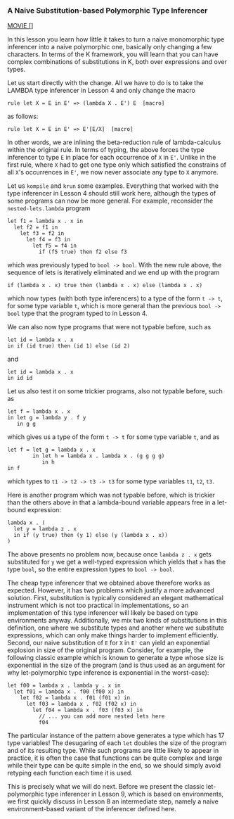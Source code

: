 ### A Naive Substitution-based Polymorphic Type Inferencer

[MOVIE []]()

In this lesson you learn how little it takes to turn a naive monomorphic
type inferencer into a naive polymorphic one, basically only changing
a few characters.  In terms of the K framework, you will learn that
you can have complex combinations of substitutions in K, both over
expressions and over types.

Let us start directly with the change.  All we have to do is to take
the LAMBDA type inferencer in Lesson 4 and only change the macro

    rule let X = E in E' => (lambda X . E') E  [macro]

as follows:

    rule let X = E in E' => E'[E/X]  [macro]

In other words, we are inlining the beta-reduction rule of
lambda-calculus within the original rule.  In terms of typing,
the above forces the type inferencer to type `E` in place for each
occurrence of `X` in `E'`.  Unlike in the first rule, where `X` had to get
one type only which satisfied the constrains of all `X`'s occurrences in
`E'`, we now never associate any type to `X` anymore.

Let us `kompile` and `krun` some examples.  Everything that worked with
the type inferencer in Lesson 4 should still work here, although the
types of some programs can now be more general.  For example, reconsider
the `nested-lets.lambda` program

    let f1 = lambda x . x in
      let f2 = f1 in
        let f3 = f2 in
          let f4 = f3 in
            let f5 = f4 in
              if (f5 true) then f2 else f3

which was previously typed to `bool -> bool`.  With the new rule above,
the sequence of lets is iteratively eliminated and we end up with the
program

    if (lambda x . x) true then (lambda x . x) else (lambda x . x)

which now types (with both type inferencers) to a type of the form
`t -> t`, for some type variable `t`, which is more general than the
previous `bool -> bool` type that the program typed to in Lesson 4.

We can also now type programs that were not typable before, such as

    let id = lambda x . x
    in if (id true) then (id 1) else (id 2)

and

    let id = lambda x . x
    in id id

Let us also test it on some trickier programs, also not typable
before, such as

    let f = lambda x . x
    in let g = lambda y . f y
       in g g

which gives us a type of the form `t -> t` for some type variable `t`,
and as

    let f = let g = lambda x . x
            in let h = lambda x . lambda x . (g g g g)
               in h
    in f

which types to `t1 -> t2 -> t3 -> t3` for some type variables `t1`, `t2`, `t3`.

Here is another program which was not typable before, which is
trickier than the others above in that a lambda-bound variable appears
free in a let-bound expression:

    lambda x . (
      let y = lambda z . x
      in if (y true) then (y 1) else (y (lambda x . x))
    )

The above presents no problem now, because once `lambda z . x` gets
substituted for `y` we get a well-typed expression which yields that `x`
has the type `bool`, so the entire expression types to `bool -> bool`.

The cheap type inferencer that we obtained above therefore works as
expected.  However, it has two problems which justify a more advanced
solution.  First, substitution is typically considered an elegant
mathematical instrument which is not too practical in implementations,
so an implementation of this type inferencer will likely be based on
type environments anyway.  Additionally, we mix two kinds of
substitutions in this definition, one where we substitute types and
another where we substitute expressions, which can only make things
harder to implement efficiently.  Second, our naive substitution of `E`
for `X` in `E'` can yield an exponential explosion in size of the original
program.  Consider, for example, the following classic example which
is known to generate a type whose size is exponential in the size of
the program (and is thus used as an argument for why let-polymorphic
type inference is exponential in the worst-case):

    let f00 = lambda x . lambda y . x in
      let f01 = lambda x . f00 (f00 x) in
        let f02 = lambda x . f01 (f01 x) in
          let f03 = lambda x . f02 (f02 x) in
            let f04 = lambda x . f03 (f03 x) in
              // ... you can add more nested lets here
              f04

The particular instance of the pattern above generates a type which
has 17 type variables!  The desugaring of each `let` doubles the size of
the program and of its resulting type.  While such programs are little
likely to appear in practice, it is often the case that functions can
be quite complex and large while their type can be quite simple in the
end, so we should simply avoid retyping each function each time it is
used.

This is precisely what we will do next.  Before we present the classic
let-polymorphic type inferencer in Lesson 9, which is based on
environments, we first quickly discuss in Lesson 8 an intermediate
step, namely a naive environment-based variant of the inferencer
defined here.

